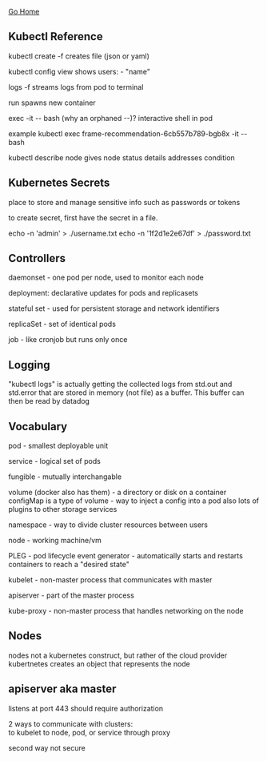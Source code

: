 [Go Home](../README.md)

## Kubectl Reference

kubectl create -f 
creates file (json or yaml)

kubectl config view 
shows users: - "name"

logs -f <pod id> 
  streams logs from pod to terminal
  
run 
  spawns new container 

exec <pod id> -it -- bash 
  (why an orphaned --)? 
interactive shell in pod

example kubectl exec frame-recommendation-6cb557b789-bgb8x -it -- bash

kubectl describe node <node name> 
gives node status details 
  addresses
  condition

## Kubernetes Secrets
place to store and manage sensitive info such as passwords or tokens 

to create secret, first have the secret in a file.

echo -n 'admin' > ./username.txt
echo -n '1f2d1e2e67df' > ./password.txt

## Controllers

daemonset - one pod per node, used to monitor each node 

deployment: declarative updates for pods and replicasets 

stateful set - used for persistent storage and network identifiers 

replicaSet - set of identical pods 

job - like cronjob but runs only once 

## Logging 

"kubectl logs" is actually getting the collected logs from std.out and std.error that are stored in memory (not file) as a buffer.
This buffer can then be read by datadog

## Vocabulary

pod - smallest deployable unit 

service - logical set of pods 

fungible - mutually interchangable 

volume (docker also has them) - a directory or disk on a container 
configMap is a type of volume - way to inject a config into a pod 
also lots of plugins to other storage services

namespace - way to divide cluster resources between users 

node - working machine/vm

PLEG - pod lifecycle event generator - automatically starts and restarts containers to reach a "desired state"

kubelet - non-master process that communicates with master 

apiserver - part of the master process 

kube-proxy - non-master process that handles networking on the node 

## Nodes 

nodes not a kubernetes construct, but rather of the cloud provider 
kubertnetes creates an object that represents the node 

## apiserver aka master 

listens at port 443
should require authorization 

2 ways to communicate with clusters:  
to kubelet 
to node, pod, or service through proxy 

second way not secure 


